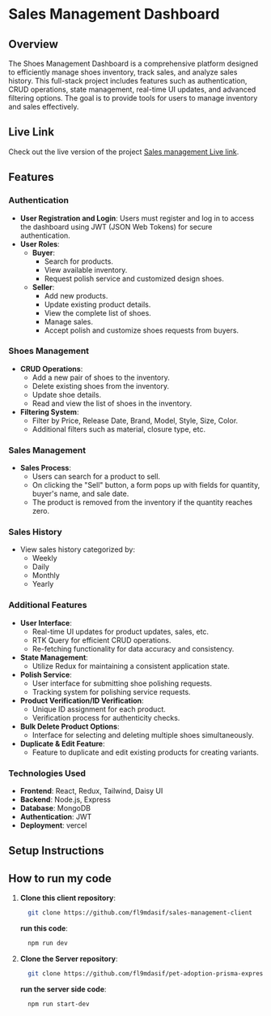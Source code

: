 # Sales Management Dashboard

## Overview
The Shoes Management Dashboard is a comprehensive platform designed to efficiently manage shoes inventory, track sales, and analyze sales history. This full-stack project includes features such as authentication, CRUD operations, state management, real-time UI updates, and advanced filtering options. The goal is to provide tools for users to manage inventory and sales effectively.

## Live Link
Check out the live version of the project [Sales management Live link](https://sales-management-client-lake.vercel.app).

## Features

### Authentication
- **User Registration and Login**: Users must register and log in to access the dashboard using JWT (JSON Web Tokens) for secure authentication.
- **User Roles**:
  - **Buyer**:
    - Search for products.
    - View available inventory.
    - Request polish service and customized design shoes.
  - **Seller**:
    - Add new products.
    - Update existing product details.
    - View the complete list of shoes.
    - Manage sales.
    - Accept polish and customize shoes requests from buyers.

### Shoes Management
- **CRUD Operations**:
  - Add a new pair of shoes to the inventory.
  - Delete existing shoes from the inventory.
  - Update shoe details.
  - Read and view the list of shoes in the inventory.
- **Filtering System**:
  - Filter by Price, Release Date, Brand, Model, Style, Size, Color.
  - Additional filters such as material, closure type, etc.

### Sales Management
- **Sales Process**:
  - Users can search for a product to sell.
  - On clicking the "Sell" button, a form pops up with fields for quantity, buyer's name, and sale date.
  - The product is removed from the inventory if the quantity reaches zero.

### Sales History
- View sales history categorized by:
  - Weekly
  - Daily
  - Monthly
  - Yearly

### Additional Features
- **User Interface**:
  - Real-time UI updates for product updates, sales, etc.
  - RTK Query for efficient CRUD operations.
  - Re-fetching functionality for data accuracy and consistency.
- **State Management**:
  - Utilize Redux for maintaining a consistent application state.
- **Polish Service**:
  - User interface for submitting shoe polishing requests.
  - Tracking system for polishing service requests.
- **Product Verification/ID Verification**:
  - Unique ID assignment for each product.
  - Verification process for authenticity checks.
- **Bulk Delete Product Options**:
  - Interface for selecting and deleting multiple shoes simultaneously.
- **Duplicate & Edit Feature**:
  - Feature to duplicate and edit existing products for creating variants.

### Technologies Used
- **Frontend**: React, Redux, Tailwind, Daisy UI
- **Backend**: Node.js, Express
- **Database**: MongoDB
- **Authentication**: JWT
- **Deployment**: vercel

## Setup Instructions
## How to run my code 
1. **Clone this client repository**:
   ```bash
     git clone https://github.com/fl9mdasif/sales-management-client
   ```
    **run this code**:
   ```bash
     npm run dev
   ```

2. **Clone the Server repository**:
   ```bash
     git clone https://github.com/fl9mdasif/pet-adoption-prisma-express.git
   ```
   **run the server side code**:
     ```bash
       npm run start-dev
     ```
   
